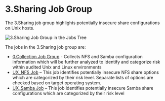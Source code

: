 # 3.Sharing Job Group

The 3.Sharing job group highlights potentially insecure share configurations on Unix hosts.

![3.Sharing Job Group in the Jobs Tree](/img/versioned_docs/accessanalyzer_11.6/accessanalyzer/admin/hostmanagement/jobstree.webp)

The jobs in the 3.Sharing job group are:

- [0.Collection Job Group](/docs/accessanalyzer/11.6/solutions/unix/sharing/collection/overview.md) -
  Collects NFS and Samba configuration information which will be further analyzed to identify and
  categorize risk within audited Unix and Linux environments
- [UX_NFS Job](/docs/accessanalyzer/11.6/solutions/unix/sharing/ux_nfs.md)
  – This job identifies potentially insecure NFS share options which are categorized by their risk
  level. Separate lists of options are checked based on target operating system.
- [UX_Samba Job](/docs/accessanalyzer/11.6/solutions/unix/sharing/ux_samba.md)
  – This job identifies potentially insecure Samba share configurations which are categorized by
  their risk level
